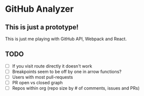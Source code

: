# GitHub Analyzer

## This is just a prototype!

This is just me playing with GitHub API, Webpack and React.

## TODO

- [ ] If you visit route directly it doesn't work
- [ ] Breakpoints seem to be off by one in arrow functions?
- [ ] Users with most pull-requests
- [ ] PR open vs closed graph
- [ ] Repos within org (repo size by # of comments, issues and PRs)
